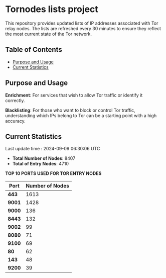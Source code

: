 # Tornodes lists project

This repository provides updated lists of IP addresses associated with Tor relay nodes. The lists are refreshed every 30 minutes to ensure they reflect the most current state of the Tor network.

## Table of Contents

- [Purpose and Usage](#purpose-and-usage)
- [Current Statistics](#current-statistics)


## Purpose and Usage

**Enrichment**: For services that wish to allow Tor traffic or identify it correctly.

**Blacklisting**: For those who want to block or control Tor traffic, understanding which IPs belong to Tor can be a starting point with a high accuracy.

## Current Statistics

Last update time : 2024-09-09 06:30:06 UTC

- **Total Number of Nodes**: 8407
- **Total of Entry Nodes**: 4710

**TOP 10 PORTS USED FOR TOR ENTRY NODES**

| **Port** | **Number of Nodes** |
|------|-----------------|
| **443**   | 1613  |
| **9001**   | 1428  |
| **9000**   | 136  |
| **8443**   | 132  |
| **9002**   | 99  |
| **8080**   | 71  |
| **9100**   | 69  |
| **80**   | 62  |
| **143**   | 48  |
| **9200**   | 39  |

